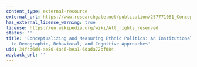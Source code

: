 ```yaml
---
content_type: external-resource
external_url: https://www.researchgate.net/publication/257771081_Conceptualizing_and_Measuring_Ethnic_Politics_An_Institutional_Complement_to_Demographic_Behavioral_and_Cognitive_Approaches
has_external_license_warning: true
license: https://en.wikipedia.org/wiki/All_rights_reserved
status: ''
title: 'Conceptualizing and Measuring Ethnic Politics: An Institutional Complement
  to Demographic, Behavioral, and Cognitive Approaches'
uid: 34f4d6d4-ae80-4a46-bea1-6dada72bf084
wayback_url: ''
---
```

